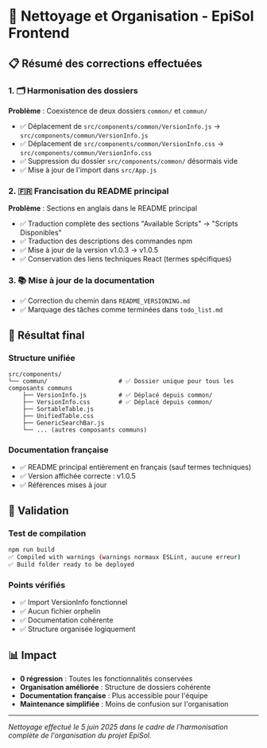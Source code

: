 # 🧹 Nettoyage et Organisation - EpiSol Frontend

## 📋 Résumé des corrections effectuées

### 1. 🗂️ Harmonisation des dossiers
**Problème** : Coexistence de deux dossiers `common/` et `commun/`
- ✅ Déplacement de `src/components/common/VersionInfo.js` → `src/components/commun/VersionInfo.js`
- ✅ Déplacement de `src/components/common/VersionInfo.css` → `src/components/commun/VersionInfo.css`
- ✅ Suppression du dossier `src/components/common/` désormais vide
- ✅ Mise à jour de l'import dans `src/App.js`

### 2. 🇫🇷 Francisation du README principal
**Problème** : Sections en anglais dans le README principal
- ✅ Traduction complète des sections "Available Scripts" → "Scripts Disponibles"
- ✅ Traduction des descriptions des commandes npm
- ✅ Mise à jour de la version v1.0.3 → v1.0.5
- ✅ Conservation des liens techniques React (termes spécifiques)

### 3. 📚 Mise à jour de la documentation
- ✅ Correction du chemin dans `README_VERSIONING.md`
- ✅ Marquage des tâches comme terminées dans `todo_list.md`

## 🎯 Résultat final

### Structure unifiée
```
src/components/
└── commun/                    # ✅ Dossier unique pour tous les composants communs
    ├── VersionInfo.js         # ✅ Déplacé depuis common/
    ├── VersionInfo.css        # ✅ Déplacé depuis common/
    ├── SortableTable.js
    ├── UnifiedTable.css
    ├── GenericSearchBar.js
    └── ... (autres composants communs)
```

### Documentation française
- ✅ README principal entièrement en français (sauf termes techniques)
- ✅ Version affichée correcte : v1.0.5
- ✅ Références mises à jour

## 🧪 Validation

### Test de compilation
```bash
npm run build
✅ Compiled with warnings (warnings normaux ESLint, aucune erreur)
✅ Build folder ready to be deployed
```

### Points vérifiés
- ✅ Import VersionInfo fonctionnel
- ✅ Aucun fichier orphelin
- ✅ Documentation cohérente
- ✅ Structure organisée logiquement

## 📊 Impact
- **0 régression** : Toutes les fonctionnalités conservées
- **Organisation améliorée** : Structure de dossiers cohérente
- **Documentation française** : Plus accessible pour l'équipe
- **Maintenance simplifiée** : Moins de confusion sur l'organisation

---
*Nettoyage effectué le 5 juin 2025 dans le cadre de l'harmonisation complète de l'organisation du projet EpiSol.*
